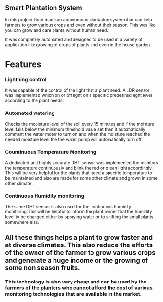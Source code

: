 ## Smart Plantation System ##
<p> In this project I had made an autonomous plantation system that can help farmers to grow various crops and even without their season. This was like you can grow and care plants without human need.

It was completely automated and designed to be used in a variety of application like growing of crops of plants and even in the house garden. </p>

# Features #
<h3> Lightning control </h3>
<p>It was capable of the control of the light that a plant need. A LDR sensor was implemented which on or off light on a specific predefined light level according to the plant needs. </p>

<h3>Automated watering </h3>
<p> Checks the mooisture level of the soil every 15 minutes and if the moisture level falls below the minimum threshold value set then it automatically commant the water motor to turn on and when the moisture reached the needed moisture level the the water pump will automatically turn off.</p>

<h3> Countinuous Temperature Monitoring </h3>
<p> A dedicated and highly accurate DHT sensor was implemented the monitors the temperature continuously and blink the red or green light accordingly. This will be very helpful for the plants that need a specific temperature to be maintained and also are made for some other climate and grown in some other climate.</p>

<h3> Continuous Humidity monitoring </h3>
<p> The same DHT sensor is also used for the continuous humidity monitoring.This will be helpful to inform the plant owner that the humidity level to be changed either by spraying water or to shifting the small plants somewhere else.</p>

<h2> All these things helps a plant to grow faster and at diverse climates. This also reduce the efforts of the owner of the farmer to grow various crops and generate a huge income or the growing of some non season fruits.</h2>

<h3>This technology is also very cheap and can be used by the farmers of the planters who cannot afford the cost of various monitoring technologies that are available in the market. </h3>
